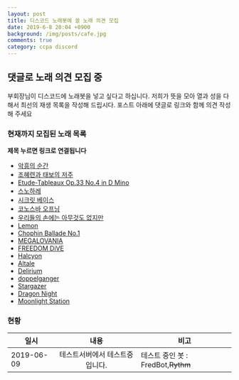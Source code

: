 ```yaml
--- 
layout: post
title: 디스코드 노래봇에 쓸 노래 의견 모집
date: 2019-6-8 20:04 +0900
background: /img/posts/cafe.jpg
comments: true
category: ccpa discord
--- 
```


## 댓글로 노래 의견 모집 중
부회장님이 디스코드에 노래봇을 넣고 싶다고 하십니다. 저희가 뜻을 모아 열과 성을 다해서 최선의 재생 목록을 작성해 드립시다. 포스트 아래에 댓글로 링크와 함께 의견 작성해 주세요

### 현재까지 모집된 노래 목록
**제목 누르면 링크로 연결됩니다**
* [악흥의 순간](https://youtu.be/e-k3QB3fjLk)
* [조혜련과 태보의 저주](https://youtu.be/oIa3BFBHJFI)
* [Etude-Tableaux Op.33 No.4 in D Mino](https://youtu.be/rQG8IeClBkw)
* [스노하레](https://youtu.be/UejKrg9VAJA)
* [시크릿 베이스](https://youtu.be/9rLMvRwpGX8)
* [코노스바 오프닝](https://youtu.be/7_R2SeFdNqc)
* [우리들의 손에는 아무것도 없지만](https://youtu.be/8Zlmya97_Io)
* [Lemon](https://youtu.be/SX_ViT4Ra7k)
* [Chophin Ballade No.1](https://youtu.be/Ce8p0VcTbuA)
* [MEGALOVANIA](https://youtu.be/wDgQdr8ZkTw)
* [FREEDOM DiVE](https://youtu.be/OI3C9qQlb1U)
* [Halcyon](https://youtu.be/KgZOITzM05c)
* [Altale](https://youtu.be/ikr59Iplnlo)
* [Delirium](https://youtu.be/8mp3gNFN61Y)
* [doppelganger](https://youtu.be/Xx3QSxV4ZKQ)
* [Stargazer](https://www.youtube.com/watch?v=zENTril6suQ)
* [Dragon Night](https://youtu.be/gsVGf1T2Hfs)
* [Moonlight Station](https://www.youtube.com/watch?v=KmvYJtdJoEw)

### 현황 
일시 | 내용 | 비고
---|:---:|---
2019-06-09 | 테스트서버에서 테스트중입니다. | 테스트 중인 봇 : FredBot,~~Rythm~~
